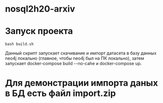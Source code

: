 # nosql2h20-arxiv

# Запуск проекта
```
bash build.sh
```
Данный скрипт запускает скачивание и импорт датасета в базу данных neo4j локально (главное, чтобы neo4j был на ПК локально), затем запускает docker-compose build --no-cahe и docker-compose up.

# Для демонстрации импорта даных в БД есть файл import.zip
